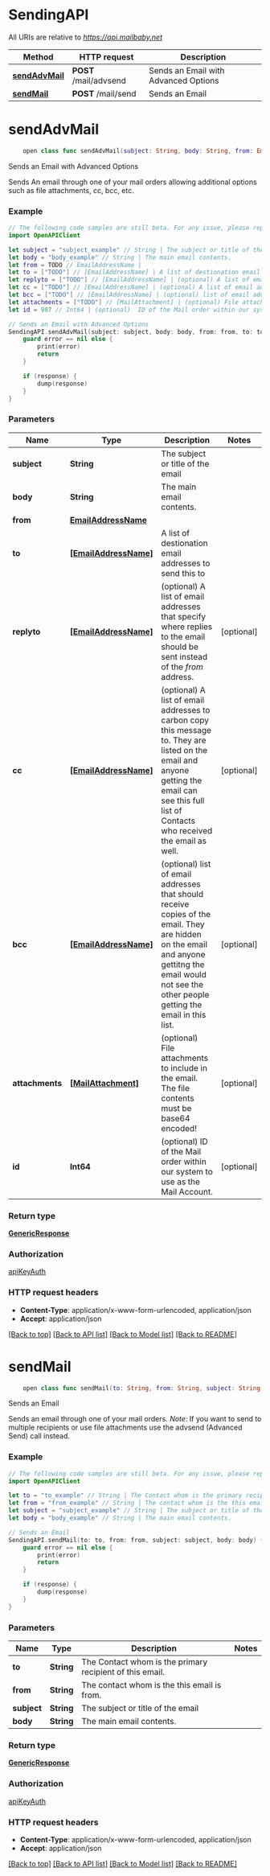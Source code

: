 # SendingAPI

All URIs are relative to *https://api.mailbaby.net*

Method | HTTP request | Description
------------- | ------------- | -------------
[**sendAdvMail**](SendingAPI.md#sendadvmail) | **POST** /mail/advsend | Sends an Email with Advanced Options
[**sendMail**](SendingAPI.md#sendmail) | **POST** /mail/send | Sends an Email


# **sendAdvMail**
```swift
    open class func sendAdvMail(subject: String, body: String, from: EmailAddressName, to: [EmailAddressName], replyto: [EmailAddressName]? = nil, cc: [EmailAddressName]? = nil, bcc: [EmailAddressName]? = nil, attachments: [MailAttachment]? = nil, id: Int64? = nil, completion: @escaping (_ data: GenericResponse?, _ error: Error?) -> Void)
```

Sends an Email with Advanced Options

Sends An email through one of your mail orders allowing additional options such as file attachments, cc, bcc, etc.

### Example
```swift
// The following code samples are still beta. For any issue, please report via http://github.com/OpenAPITools/openapi-generator/issues/new
import OpenAPIClient

let subject = "subject_example" // String | The subject or title of the email
let body = "body_example" // String | The main email contents.
let from = TODO // EmailAddressName | 
let to = ["TODO"] // [EmailAddressName] | A list of destionation email addresses to send this to
let replyto = ["TODO"] // [EmailAddressName] | (optional) A list of email addresses that specify where replies to the email should be sent instead of the _from_ address. (optional)
let cc = ["TODO"] // [EmailAddressName] | (optional) A list of email addresses to carbon copy this message to.  They are listed on the email and anyone getting the email can see this full list of Contacts who received the email as well. (optional)
let bcc = ["TODO"] // [EmailAddressName] | (optional) list of email addresses that should receive copies of the email.  They are hidden on the email and anyone gettitng the email would not see the other people getting the email in this list. (optional)
let attachments = ["TODO"] // [MailAttachment] | (optional) File attachments to include in the email.  The file contents must be base64 encoded! (optional)
let id = 987 // Int64 | (optional)  ID of the Mail order within our system to use as the Mail Account. (optional)

// Sends an Email with Advanced Options
SendingAPI.sendAdvMail(subject: subject, body: body, from: from, to: to, replyto: replyto, cc: cc, bcc: bcc, attachments: attachments, id: id) { (response, error) in
    guard error == nil else {
        print(error)
        return
    }

    if (response) {
        dump(response)
    }
}
```

### Parameters

Name | Type | Description  | Notes
------------- | ------------- | ------------- | -------------
 **subject** | **String** | The subject or title of the email | 
 **body** | **String** | The main email contents. | 
 **from** | [**EmailAddressName**](EmailAddressName.md) |  | 
 **to** | [**[EmailAddressName]**](EmailAddressName.md) | A list of destionation email addresses to send this to | 
 **replyto** | [**[EmailAddressName]**](EmailAddressName.md) | (optional) A list of email addresses that specify where replies to the email should be sent instead of the _from_ address. | [optional] 
 **cc** | [**[EmailAddressName]**](EmailAddressName.md) | (optional) A list of email addresses to carbon copy this message to.  They are listed on the email and anyone getting the email can see this full list of Contacts who received the email as well. | [optional] 
 **bcc** | [**[EmailAddressName]**](EmailAddressName.md) | (optional) list of email addresses that should receive copies of the email.  They are hidden on the email and anyone gettitng the email would not see the other people getting the email in this list. | [optional] 
 **attachments** | [**[MailAttachment]**](MailAttachment.md) | (optional) File attachments to include in the email.  The file contents must be base64 encoded! | [optional] 
 **id** | **Int64** | (optional)  ID of the Mail order within our system to use as the Mail Account. | [optional] 

### Return type

[**GenericResponse**](GenericResponse.md)

### Authorization

[apiKeyAuth](../README.md#apiKeyAuth)

### HTTP request headers

 - **Content-Type**: application/x-www-form-urlencoded, application/json
 - **Accept**: application/json

[[Back to top]](#) [[Back to API list]](../README.md#documentation-for-api-endpoints) [[Back to Model list]](../README.md#documentation-for-models) [[Back to README]](../README.md)

# **sendMail**
```swift
    open class func sendMail(to: String, from: String, subject: String, body: String, completion: @escaping (_ data: GenericResponse?, _ error: Error?) -> Void)
```

Sends an Email

Sends an email through one of your mail orders.  *Note*: If you want to send to multiple recipients or use file attachments use the advsend (Advanced Send) call instead. 

### Example
```swift
// The following code samples are still beta. For any issue, please report via http://github.com/OpenAPITools/openapi-generator/issues/new
import OpenAPIClient

let to = "to_example" // String | The Contact whom is the primary recipient of this email.
let from = "from_example" // String | The contact whom is the this email is from.
let subject = "subject_example" // String | The subject or title of the email
let body = "body_example" // String | The main email contents.

// Sends an Email
SendingAPI.sendMail(to: to, from: from, subject: subject, body: body) { (response, error) in
    guard error == nil else {
        print(error)
        return
    }

    if (response) {
        dump(response)
    }
}
```

### Parameters

Name | Type | Description  | Notes
------------- | ------------- | ------------- | -------------
 **to** | **String** | The Contact whom is the primary recipient of this email. | 
 **from** | **String** | The contact whom is the this email is from. | 
 **subject** | **String** | The subject or title of the email | 
 **body** | **String** | The main email contents. | 

### Return type

[**GenericResponse**](GenericResponse.md)

### Authorization

[apiKeyAuth](../README.md#apiKeyAuth)

### HTTP request headers

 - **Content-Type**: application/x-www-form-urlencoded, application/json
 - **Accept**: application/json

[[Back to top]](#) [[Back to API list]](../README.md#documentation-for-api-endpoints) [[Back to Model list]](../README.md#documentation-for-models) [[Back to README]](../README.md)


